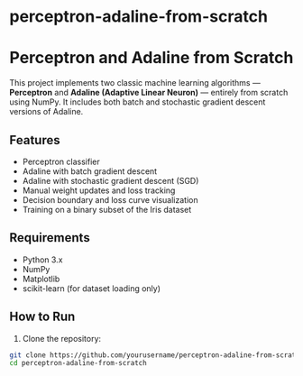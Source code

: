 # perceptron-adaline-from-scratch
# Perceptron and Adaline from Scratch

This project implements two classic machine learning algorithms — **Perceptron** and **Adaline (Adaptive Linear Neuron)** — entirely from scratch using NumPy. It includes both batch and stochastic gradient descent versions of Adaline.

## Features

- Perceptron classifier
- Adaline with batch gradient descent
- Adaline with stochastic gradient descent (SGD)
- Manual weight updates and loss tracking
- Decision boundary and loss curve visualization
- Training on a binary subset of the Iris dataset

## Requirements

- Python 3.x
- NumPy
- Matplotlib
- scikit-learn (for dataset loading only)

## How to Run

1. Clone the repository:
```bash
git clone https://github.com/yourusername/perceptron-adaline-from-scratch.git
cd perceptron-adaline-from-scratch
